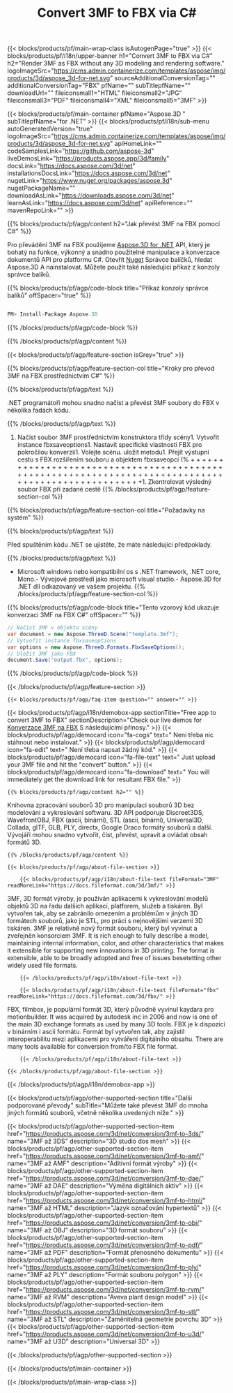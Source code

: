 ﻿---
title: Convert 3MF to FBX via C# 
weight: 2090
url: /cs/net/conversion/3mf-to-fbx/ 
description: Vzorový kód pro konverzaci 3MF na FBX C#. Použijte API příklad kódu pro dávku 3MF souborů na FBX konverzaci v rámci vb .NET, asp .NET nebo kterékoli aplikace založené na .NET.
---
{{< blocks/products/pf/main-wrap-class isAutogenPage="true" >}}
{{< blocks/products/pf/i18n/upper-banner h1="Convert 3MF to FBX via C#" h2="Render 3MF as FBX without any 3D modeling and rendering software." logoImageSrc="https://cms.admin.containerize.com/templates/aspose/img/products/3d/aspose_3d-for-net.svg" sourceAdditionalConversionTag="" additionalConversionTag="FBX" pfName="" subTitlepfName="" downloadUrl="" fileiconsmall1="HTML" fileiconsmall2="JPG" fileiconsmall3="PDF" fileiconsmall4="XML" fileiconsmall5="3MF" >}}

{{< blocks/products/pf/main-container pfName="Aspose.3D " subTitlepfName="for .NET" >}}
{{< blocks/products/pf/i18n/sub-menu autoGeneratedVersion="true" logoImageSrc="https://cms.admin.containerize.com/templates/aspose/img/products/3d/aspose_3d-for-net.svg" apiHomeLink="" codeSamplesLink="https://github.com/aspose-3d" liveDemosLink="https://products.aspose.app/3d/family" docsLink="https://docs.aspose.com/3d/net" installationsDocsLink="https://docs.aspose.com/3d/net" nugetLink="https://www.nuget.org/packages/aspose.3d" nugetPackageName="" downloadAsLink="https://downloads.aspose.com/3d/net" learnAsLink="https://docs.aspose.com/3d/net" apiReference="" mavenRepoLink="" >}}

{{% blocks/products/pf/agp/content h2="Jak převést 3MF na FBX pomocí C#" %}}

 Pro převádění 3MF na FBX použijeme
 [Aspose.3D for .NET](https://products.aspose.com/3d/net) 
 API, který je bohatý na funkce, výkonný a snadno použitelné manipulace a konverzace dokumentů API pro platformu C#. Otevřít
 [Nuget](https://www.nuget.org/packages/aspose.3d) 
 Správce balíčků, hledat
 Aspose.3D 
 A nainstalovat. Můžete použít také následující příkaz z konzoly správce balíků.

{{% blocks/products/pf/agp/code-block title="Příkaz konzoly správce balíků" offSpacer="true" %}}

```cs

PM> Install-Package Aspose.3D


```

{{% /blocks/products/pf/agp/code-block %}}

{{% /blocks/products/pf/agp/content %}}

{{< blocks/products/pf/agp/feature-section isGrey="true" >}}

{{% blocks/products/pf/agp/feature-section-col title="Kroky pro převod 3MF na FBX prostřednictvím C#" %}}

{{% blocks/products/pf/agp/text %}}

 .NET programátoři mohou snadno načíst a převést 3MF soubory do FBX v několika řadách kódu.

{{% /blocks/products/pf/agp/text %}}

1. Načíst soubor 3MF prostřednictvím konstruktora třídy scény1. Vytvořit instance fbxsaveoptions1. Nastavit specifické vlastnosti FBX pro pokročilou konverzii1. Volejte scénu. uložit metodu1. Přejít výstupní cestu s FBX rozšířením souboru a objektem fbxsaveopcí (% + + + + + + + + + + + + + + + + + + + + + + + + + + + + + + + + + + + + + + + + + + + + + + + + + + + + + + + + + + + + + + + + + + + + + + + + + + + + + + + + + + + + + + + + + + + + + + + + + + + +1. Zkontrolovat výsledný soubor FBX při zadané cestě
{{% /blocks/products/pf/agp/feature-section-col %}}

{{% blocks/products/pf/agp/feature-section-col title="Požadavky na systém" %}}

{{% blocks/products/pf/agp/text %}}

 Před spuštěním kódu .NET se ujistěte, že máte následující předpoklady.

{{% /blocks/products/pf/agp/text %}}

- Microsoft windows nebo kompatibilní os s .NET framework, .NET core, Mono.- Vývojové prostředí jako microsoft visual studio.- Aspose.3D for .NET dll odkazovaný ve vašem projektu.
{{% /blocks/products/pf/agp/feature-section-col %}}

{{% blocks/products/pf/agp/code-block title="Tento vzorový kód ukazuje konverzaci 3MF na FBX C#" offSpacer="" %}}

```cs
// Načíst 3MF v objektu scény 
var document = new Aspose.ThreeD.Scene("template.3mf");
// Vytvořit instance fbxsaveoptions 
var options = new Aspose.ThreeD.Formats.FbxSaveOptions();
// Uložit 3MF jako FBX 
document.Save("output.fbx", options); 


```

{{% /blocks/products/pf/agp/code-block %}}

{{< /blocks/products/pf/agp/feature-section >}}

    {{< blocks/products/pf/agp/faq-item question="" answer="" >}}
 

<!-- aboutfile Starts -->

{{< blocks/products/pf/agp/i18n/demobox-app sectionTitle="Free app to convert 3MF to FBX" sectionDescription="Check our live demos for [Konverzace 3MF na FBX](https://products.aspose.app/3d/conversion/3mf-to-fbx) S následujícími přínosy." >}}
        {{< blocks/products/pf/agp/democard icon="fa-cogs" text=" Není třeba nic stáhnout nebo instalovat." >}}
        {{< blocks/products/pf/agp/democard icon="fa-edit" text=" Není třeba napsat žádný kód." >}}
        {{< blocks/products/pf/agp/democard icon="fa-file-text" text=" Just upload your 3MF file and hit the \"convert\" button." >}}
        {{< blocks/products/pf/agp/democard icon="fa-download" text=" You will immediately get the download link for resultant FBX file." >}}

    {{% blocks/products/pf/agp/content h2="" %}}

 Knihovna zpracování souborů 3D pro manipulaci souborů 3D bez modelování a vykreslování softwaru. 3D API podporuje Discreet3DS, WavefrontOBJ, FBX (ascii, binární), STL (ascii, binární), Universal3D, Collada, glTF, GLB, PLY, directx, Google Draco formáty souborů a další. Vývojáři mohou snadno vytvořit, číst, převést, upravit a ovládat obsah formátů 3D.



    {{% /blocks/products/pf/agp/content %}}

    {{< blocks/products/pf/agp/about-file-section >}}

        {{< blocks/products/pf/agp/i18n/about-file-text fileFormat="3MF" readMoreLink="https://docs.fileformat.com/3d/3mf/" >}}
3MF, 3D formát výroby, je používán aplikacemi k vykreslování modelů objektů 3D na řadu dalších aplikací, platforem, služeb a tiskáren. Byl vytvořen tak, aby se zabránilo omezením a problémům v jiných 3D formátech souborů, jako je STL, pro práci s nejnovějšími verzemi 3D tiskáren. 3MF je relativně nový formát souboru, který byl vyvinut a zveřejněn konsorciem 3MF. It is rich enough to fully describe a model, maintaining internal information, color, and other characteristics that makes it extensible for supporting new innovations in 3D printing. The format is extensible, able to be broadly adopted and free of issues besetetting other widely used file formats.

        {{< /blocks/products/pf/agp/i18n/about-file-text >}}

        {{< blocks/products/pf/agp/i18n/about-file-text fileFormat="fbx" readMoreLink="https://docs.fileformat.com/3d/fbx/" >}}
FBX, filmbox, je populární formát 3D, který původně vyvinul kaydara pro motionbuilder. It was acquired by autodesk inc in 2006 and now is one of the main 3D exchange formats as used by many 3D tools. FBX je k dispozici v binárním i ascii formátu. Formát byl vytvořen tak, aby zajistil interoperabilitu mezi aplikacemi pro vytváření digitálního obsahu. There are many tools available for conversion from/to FBX file format.

        {{< /blocks/products/pf/agp/i18n/about-file-text >}}

    {{< /blocks/products/pf/agp/about-file-section >}}

{{< /blocks/products/pf/agp/i18n/demobox-app >}}

<!-- aboutfile Ends -->

{{< blocks/products/pf/agp/other-supported-section title="Další podporované převody" subTitle="Můžete také převést 3MF do mnoha jiných formátů souborů, včetně několika uvedených níže." >}}

{{< blocks/products/pf/agp/other-supported-section-item href="https://products.aspose.com/3d/net/conversion/3mf-to-3ds/" name="3MF až 3DS" description="3D studio dos mesh" >}}
{{< blocks/products/pf/agp/other-supported-section-item href="https://products.aspose.com/3d/net/conversion/3mf-to-amf/" name="3MF až AMF" description="Aditivní formát výroby" >}}
{{< blocks/products/pf/agp/other-supported-section-item href="https://products.aspose.com/3d/net/conversion/3mf-to-dae/" name="3MF až DAE" description="Výměna digitálních aktiv" >}}
{{< blocks/products/pf/agp/other-supported-section-item href="https://products.aspose.com/3d/net/conversion/3mf-to-html/" name="3MF až HTML" description="Jazyk označování hypertextů" >}}
{{< blocks/products/pf/agp/other-supported-section-item href="https://products.aspose.com/3d/net/conversion/3mf-to-obj/" name="3MF až OBJ" description="3D formát souboru" >}}
{{< blocks/products/pf/agp/other-supported-section-item href="https://products.aspose.com/3d/net/conversion/3mf-to-pdf/" name="3MF až PDF" description="Formát přenosného dokumentu" >}}
{{< blocks/products/pf/agp/other-supported-section-item href="https://products.aspose.com/3d/net/conversion/3mf-to-ply/" name="3MF až PLY" description="Formát souboru polygon" >}}
{{< blocks/products/pf/agp/other-supported-section-item href="https://products.aspose.com/3d/net/conversion/3mf-to-rvm/" name="3MF až RVM" description="Aveva plant design model" >}}
{{< blocks/products/pf/agp/other-supported-section-item href="https://products.aspose.com/3d/net/conversion/3mf-to-stl/" name="3MF až STL" description="Zaměnitelná geometrie povrchu 3D" >}}
{{< blocks/products/pf/agp/other-supported-section-item href="https://products.aspose.com/3d/net/conversion/3mf-to-u3d/" name="3MF až U3D" description="Universal 3D" >}}

{{< /blocks/products/pf/agp/other-supported-section >}}

{{< /blocks/products/pf/main-container >}}
    
{{< /blocks/products/pf/main-wrap-class >}}
